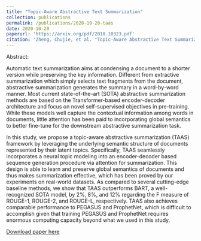 ```yaml
---
title: "Topic-Aware Abstractive Text Summarization"
collection: publications
permalink: /publications/2020-10-20-taas
date: 2020-10-20
paperurl: 'https://arxiv.org/pdf/2010.10323.pdf'
citation: 'Zheng, Chujie, et al. "Topic-Aware Abstractive Text Summarization." arXiv preprint arXiv:2010.10323 (2020).'
---
```

Abstract:

Automatic text summarization aims at condensing a document to a shorter version while preserving the key information. Different from extractive summarization which simply selects text fragments from the document, abstractive summarization generates the summary in a word-by-word manner. Most current state-of-the-art (SOTA) abstractive summarization methods are based on the Transformer-based encoder-decoder architecture and focus on novel self-supervised objectives in pre-training. While these models well capture the contextual information among words in documents, little attention has been paid to incorporating global semantics to better fine-tune for the downstream abstractive summarization task.

In this study, we propose a topic-aware abstractive summarization (TAAS) framework by leveraging the underlying semantic structure of documents represented by their latent topics. Specifically, TAAS seamlessly incorporates a neural topic modeling into an encoder-decoder based sequence generation procedure via attention for summarization. This design is able to learn and preserve global semantics of documents and thus makes summarization effective, which has been proved by our experiments on real-world datasets. As compared to several cutting-edge baseline methods, we show that TAAS outperforms BART, a well-recognized SOTA model, by 2%, 8%, and 12% regarding the F measure of ROUGE-1, ROUGE-2, and ROUGE-L, respectively. TAAS also achieves comparable performance to PEGASUS and ProphetNet, which is difficult to accomplish given that training PEGASUS and ProphetNet requires enormous computing capacity beyond what we used in this study.

[Download paper here](https://arxiv.org/pdf/2010.10323.pdf)